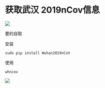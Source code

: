 # 获取武汉 2019nCov信息


[![](https://img.shields.io/badge/pip-v0.0.3%20Wuhan2019nCoV-yellow.svg)](https://pypi.python.org/pypi/Wuhan2019nCoV)

要的自取

安装

```
sudo pip install Wuhan2019nCoV
```

使用

```
whncov
```



![](https://github.com/Jacksgong/wuhan-2019-nCoV/raw/master/arts/demo-v0.3.png)
